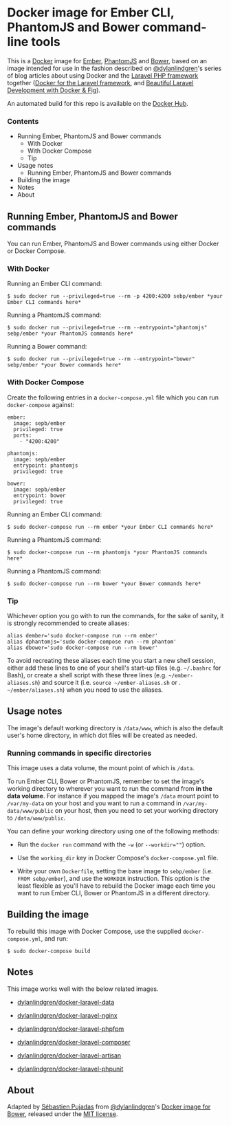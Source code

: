 # Docker image for Ember CLI, PhantomJS and Bower command-line tools

This is a [Docker](http://www.docker.com) image for [Ember](http://emberjs.com/), [PhantomJS](http://phantomjs.org) and [Bower](http://bower.io), based on an image intended for use in the fashion described on [@dylanlindgren](https://twitter.com/dylanlindgren)'s series of blog articles about using Docker and the [Laravel PHP framework](http://www.laravel.com) together ([Docker for the Laravel framework](http://dylanlindgren.com/docker-for-the-laravel-framework), and [Beautiful Laravel Development with Docker & Fig](http://dylanlindgren.com/laravel-development-docker-fig)).

An automated build for this repo is available on the [Docker Hub](https://registry.hub.docker.com/u/sebp/ember).

### Contents

- Running Ember, PhantomJS and Bower commands
	- With Docker
	- With Docker Compose
	- Tip
- Usage notes
	- Running Ember, PhantomJS and Bower commands
- Building the image
- Notes
- About

## Running Ember, PhantomJS and Bower commands

You can run Ember, PhantomJS and Bower commands using either Docker or Docker Compose.

### With Docker

Running an Ember CLI command:

	$ sudo docker run --privileged=true --rm -p 4200:4200 sebp/ember *your Ember CLI commands here*

Running a PhantomJS command:

	$ sudo docker run --privileged=true --rm --entrypoint="phantomjs" sebp/ember *your PhantomJS commands here*

Running a Bower command:

	$ sudo docker run --privileged=true --rm --entrypoint="bower" sebp/ember *your Bower commands here*

### With Docker Compose

Create the following entries in a `docker-compose.yml` file which you can run `docker-compose` against:

	ember:
	  image: sepb/ember
	  privileged: true
	  ports:
	    - "4200:4200"
	 
	phantomjs:
	  image: sepb/ember
	  entrypoint: phantomjs
	  privileged: true 
	
	bower:
	  image: sepb/ember
	  entrypoint: bower
	  privileged: true

Running an Ember CLI command:

	$ sudo docker-compose run --rm ember *your Ember CLI commands here*

Running a PhantomJS command:

	$ sudo docker-compose run --rm phantomjs *your PhantomJS commands here*

Running a PhantomJS command:

	$ sudo docker-compose run --rm bower *your Bower commands here*

### Tip 

Whichever option you go with to run the commands, for the sake of sanity, it is strongly recommended to create aliases:

	alias dember='sudo docker-compose run --rm ember'
	alias dphantomjs='sudo docker-compose run --rm phantom'
	alias dbower='sudo docker-compose run --rm bower'

To avoid recreating these aliases each time you start a new shell session, either add these lines to one of your shell's start-up files (e.g. `~/.bashrc` for Bash), or create a shell script with these three lines (e.g. `~/ember-aliases.sh`) and source it (i.e. `source ~/ember-aliases.sh` or . `~/ember/aliases.sh`) when you need to use the aliases.

## Usage notes

The image's default working directory is `/data/www`, which is also the default user's home directory, in which dot files will be created as needed. 

### Running commands in specific directories

This image uses a data volume, the mount point of which is `/data`.

To run Ember CLI, Bower or PhantomJS, remember to set the image's working directory to wherever you want to run the command from **in the data volume**. For instance if you mapped the image's `/data` mount point to `/var/my-data` on your host and you want to run a command in `/var/my-data/www/public` on your host, then you need to set your working directory to `/data/www/public`.

You can define your working directory using one of the following methods:

- Run the `docker run` command with the `-w` (or `--workdir=""`) option.

- Use the `working_dir` key in Docker Compose's `docker-compose.yml` file.   

- Write your own `Dockerfile`, setting the base image to `sebp/ember` (i.e. `FROM sebp/ember`), and use the `WORKDIR` instruction. This option is the least flexible as you'll have to rebuild the Docker image each time you want to run Ember CLI, Bower or PhantomJS in a different directory.

## Building the image

To rebuild this image with Docker Compose, use the supplied `docker-compose.yml`, and run:

	$ sudo docker-compose build

## Notes

This image works well with the below related images.

- [dylanlindgren/docker-laravel-data](https://github.com/dylanlindgren/docker-laravel-data)

- [dylanlindgren/docker-laravel-nginx](https://github.com/dylanlindgren/docker-laravel-nginx)

- [dylanlindgren/docker-laravel-phpfpm](https://github.com/dylanlindgren/docker-laravel-phpfpm)

- [dylanlindgren/docker-laravel-composer](https://github.com/dylanlindgren/docker-laravel-composer)

- [dylanlindgren/docker-laravel-artisan](https://github.com/dylanlindgren/docker-laravel-artisan)

- [dylanlindgren/docker-laravel-phpunit](https://github.com/dylanlindgren/docker-laravel-phpunit)

## About

Adapted by [Sébastien Pujadas](http://pujadas.net) from [@dylanlindgren](https://twitter.com/dylanlindgren)'s [Docker image for Bower](https://github.com/dylanlindgren/docker-laravel-bower), released under the [MIT license](http://opensource.org/licenses/MIT).